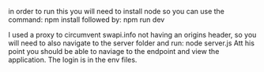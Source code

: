 in order to run this you will need to install node so you can use the command: npm install
followed by: npm run dev

I used a proxy to circumvent swapi.info not having an origins header, so you will need to also navigate to the server folder and run: node server.js
Att his point you should be able to naviage to the endpoint and view the application. The login is in the env files.
